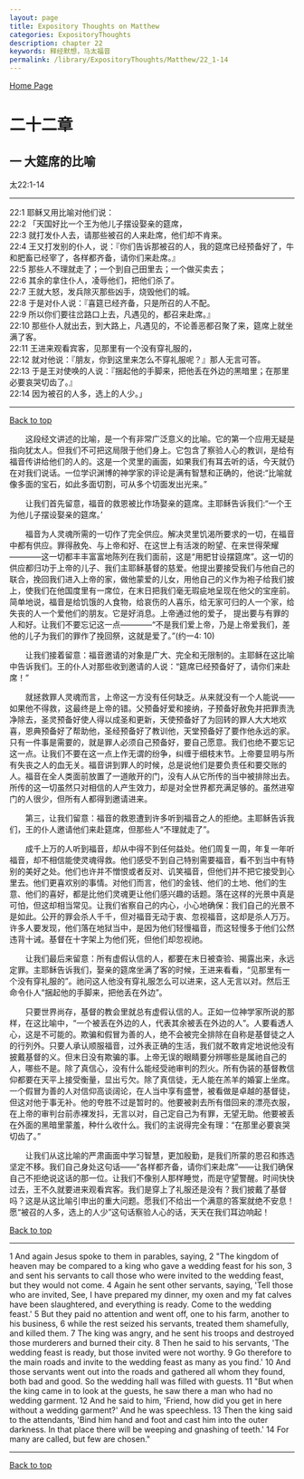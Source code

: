 ```yaml
---
layout: page
title: Expository Thoughts on Matthew
categories: ExpositoryThoughts
description: chapter 22
keywords: 释经默想，马太福音
permalink: /library/ExpositoryThoughts/Matthew/22_1-14
---
```

[ Home Page ]({{site.baseurl}}/index) <br>

<a name="0"></a>
# 二十二章 

## 一 大筵席的比喻

太22:1-14

***

22:1 耶稣又用比喻对他们说：<br>
22:2 「天国好比一个王为他儿子摆设娶亲的筵席，<br>
22:3 就打发仆人去，请那些被召的人来赴席，他们却不肯来。<br>
22:4 王又打发别的仆人，说：『你们告诉那被召的人，我的筵席已经预备好了，牛和肥畜已经宰了，各样都齐备，请你们来赴席。』<br>
22:5 那些人不理就走了；一个到自己田里去；一个做买卖去；<br>
22:6 其余的拿住仆人，凌辱他们，把他们杀了。<br>
22:7 王就大怒，发兵除灭那些凶手，烧毁他们的城。<br>
22:8 于是对仆人说：『喜筵已经齐备，只是所召的人不配。<br>
22:9 所以你们要往岔路口上去，凡遇见的，都召来赴席。』<br>
22:10 那些仆人就出去，到大路上，凡遇见的，不论善恶都召聚了来，筵席上就坐满了客。<br>
22:11 王进来观看宾客，见那里有一个没有穿礼服的，<br>
22:12 就对他说：『朋友，你到这里来怎么不穿礼服呢？』那人无言可答。<br>
22:13 于是王对使唤的人说：『捆起他的手脚来，把他丢在外边的黑暗里；在那里必要哀哭切齿了。』<br>
22:14 因为被召的人多，选上的人少。」<br>

***

[Back to top](#0)

&emsp;&emsp;这段经文讲述的比喻，是一个有非常广泛意义的比喻。它的第一个应用无疑是指向犹太人。但我们不可把这局限于他们身上。它包含了察验人心的教训，是给有福音传讲给他们的人的。这是一个灵里的画面，如果我们有耳去听的话，今天就仍在对我们说话。一位学识渊博的神学家的评论是满有智慧和正确的，他说:“比喻就像多面的宝石，如此多面切割，可从多个切面发出光来。”

&emsp;&emsp;让我们首先留意，福音的救恩被比作场娶亲的筵席。主耶稣告诉我们:“一个王为他儿子摆设娶亲的筵席。’

&emsp;&emsp;福音为人灵魂所需的一切作了完全供应。解决灵里饥渴所要求的一切，在福音中都有供应。罪得赦免、与上帝和好、在这世上有活泼的盼望、在来世得荣耀————这一切都丰丰富富地陈列在我们面前，这是“用肥甘设摆筵席”。这一切的供应都归功于上帝的儿子、我们主耶稣基督的慈爱。他提出要接受我们与他自己的联合，挽回我们进入上帝的家，做他蒙爱的儿女，用他自己的义作为袍子给我们披上，使我们在他国度里有一席位，在末日把我们毫无瑕疵地呈现在他父的宝座前。简单地说，福音是给饥饿的人食物，给哀伤的人喜乐，给无家可归的人一个家，给失丧的人一个爱他们的朋友。它是好消息。上帝通过他的爱子， 提出要与有罪的人和好。让我们不要忘记这一点————“不是我们爱上帝，乃是上帝爱我们，差他的儿子为我们的罪作了挽回祭，这就是爱了。”(约一4: 10)

&emsp;&emsp;让我们接着留意：福音邀请的对象是广大、完全和无限制的。主耶稣在这比喻中告诉我们。王的仆人对那些收到邀请的人说：“筵席已经预备好了，请你们来赴席！”

&emsp;&emsp;就拯救罪人灵魂而言，上帝这一方没有任何缺乏。从来就没有一个人能说——如果他不得救，这最终是上帝的错。父预备好爱和接纳，子预备好赦免并把罪责洗净除去，圣灵预备好使人得以成圣和更新，天使预备好了为回转的罪人大大地欢喜，恩典预备好了帮助他，圣经预备好了教训他，天堂预备好了要作他永远的家。只有一件事是需要的，就是罪人必须自己预备好，要自己愿意。我们也绝不要忘记这一点。让我们不要在这一点上作无谓的纷争，纠缠于细枝末节。上帝要显明与所有失丧之人的血无关。福音讲到罪人的时候，总是说他们是要负责任和要交账的人。福音在全人类面前放置了一道敞开的门，没有人从它所传的当中被排除出去。所传的这一切虽然只对相信的人产生效力，却是对全世界都充满足够的。虽然进窄门的人很少，但所有人都得到邀请进来。

&emsp;&emsp;第三，让我们留意：福音的救恩遭到许多听到福音之人的拒绝。主耶稣告诉我们，王的仆人邀请他们来赴筵席，但那些人“不理就走了”。

&emsp;&emsp;成千上万的人听到福音，却从中得不到任何益处。他们周复一周，年复一年听福音，却不相信能使灵魂得救。他们感受不到自己特别需要福音，看不到当中有特别的美好之处。他们也许并不憎恨或者反对、讥笑福音，但他们并不把它接受到心里去。他们更喜欢别的事情。对他们而言，他们的金钱、他们的土地、他们的生意、他们的喜好，都是比他们灵魂更让他们感兴趣的话题。落在这样的光景中真是可怕，但这却相当常见。让我们省察自己的内心，小心地确保：我们自己的光景不是如此。公开的罪会杀人千千，但对福音无动于衷、忽视福音，这却是杀人万万。许多人要发现，他们落在地狱当中，是因为他们轻慢福音，而这轻慢多于他们公然违背十诫。基督在十字架上为他们死，但他们却忽视祂。

&emsp;&emsp;让我们最后来留意：所有虚假认信的人，都要在末日被查验、揭露出来，永远定罪。主耶稣告诉我们，娶亲的筵席坐满了客的时候，王进来看看，“见那里有一个没有穿礼服的”。祂问这人他没有穿礼服怎么可以进来，这人无言以对。然后王命令仆人“捆起他的手脚来，把他丢在外边”。

&emsp;&emsp;只要世界尚存，基督的教会里就总有虚假认信的人。正如一位神学家所说的那样，在这比喻中，“一个被丢在外边的人，代表其余被丢在外边的人”。人要看透人心，这是不可能的。欺骗和假冒为善的人，绝不会被完全排除在自称是基督徒之人的行列外。只要人承认顺服福音，过外表正确的生活，我们就不敢肯定地说他没有披戴基督的义。但末日没有欺骗的事。上帝无误的眼睛要分辨哪些是属祂自己的人，哪些不是。除了真信心，没有什么能经受祂审判的烈火。所有伪装的基督教信仰都要在天平上接受衡量，显出亏欠。除了真信徒，无人能在羔羊的婚宴上坐席。一个假冒为善的人对信仰高谈阔论，在人当中享有盛誉，被看做是卓越的基督徒，但这对他于事无补。他的夸胜不过是暂时的。他要被剥去所有借回来的漂亮衣服，在上帝的审判台前赤裸发抖，无言以对，自己定自己为有罪，无望无助。他要被丢在外面的黑暗里蒙羞，种什么收什么。我们的主说得完全有理：“在那里必要哀哭切齿了。”

&emsp;&emsp;让我们从这比喻的严肃画面中学习智慧，更加殷勤，是我们所蒙的恩召和拣选坚定不移。我们自己身处这句话——“各样都齐备，请你们来赴席”——让我们确保自己不拒绝说这话的那一位。让我们不像别人那样睡觉，而是守望警醒。时间快快过去，王不久就要进来观看宾客。我们是穿上了礼服还是没有？我们披戴了基督吗？这是从这比喻引申出的重大问题。愿我们不给出一个满意的答案就绝不安息！愿“被召的人多，选上的人少”这句话察验人心的话，天天在我们耳边响起！

[Back to top](#0)

***

1 And again Jesus spoke to them in parables, saying, 2 "The kingdom of heaven may be compared to a king who gave a wedding feast for his son, 3 and sent his servants to call those who were invited to the wedding feast, but they would not come. 4 Again he sent other servants, saying, 'Tell those who are invited, See, I have prepared my dinner, my oxen and my fat calves have been slaughtered, and everything is ready. Come to the wedding feast.' 5 But they paid no attention and went off, one to his farm, another to his business, 6 while the rest seized his servants, treated them shamefully, and killed them. 7 The king was angry, and he sent his troops and destroyed those murderers and burned their city. 8 Then he said to his servants, 'The wedding feast is ready, but those invited were not worthy. 9 Go therefore to the main roads and invite to the wedding feast as many as you find.' 10 And those servants went out into the roads and gathered all whom they found, both bad and good. So the wedding hall was filled with guests. 11 "But when the king came in to look at the guests, he saw there a man who had no wedding garment. 12 And he said to him, 'Friend, how did you get in here without a wedding garment?' And he was speechless. 13 Then the king said to the attendants, 'Bind him hand and foot and cast him into the outer darkness. In that place there will be weeping and gnashing of teeth.' 14 For many are called, but few are chosen."

***

[Back to top](#0)
